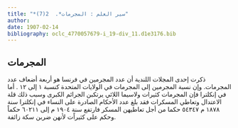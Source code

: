 ```yaml
---
title: "*سير العلم : المجرمات*.  2(7)"
author: 
date: 1907-02-14
bibliography: oclc_4770057679-i_19-div_11.d1e3176.bib
---
```




##  المجرمات 


  ذكرت  إحدى  المجلات اللندية أن عدد المجرمين في فرنسا هو  أربعة  أضعاف عدد المجرمات. وإن نسبة المجرمين إلى المجرمات في الولايات المتحدة كنسبة  ١  إلى  ١٢  . أما في إنكلترا فإن المجرمات كثيرات ولاسيما اللائي يرتكبن الجرائم الكبرى وسبب ذلك قلة الاعتدال وتعاطي المسكرات فقد بلغ عدد الأحكام الصادرة على النساء في إنكلترا سنة  ١٨٧٨  م  ٥٤٣٤٧  حكما من أجل تعاطيهن المسكر فارتفع سنة  ١٩٠٤  م إلى  ٦٠٢١١  حكماً وحكم على كثيراًت لأنهن ضربن سكة زائفة. 
